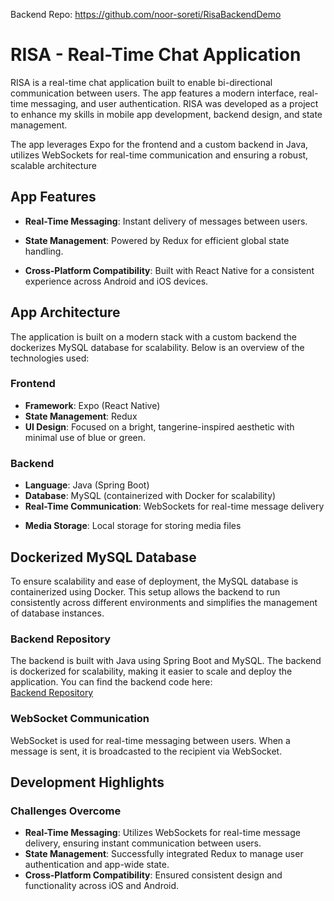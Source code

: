 Backend Repo: https://github.com/noor-soreti/RisaBackendDemo

# RISA - Real-Time Chat Application

RISA is a real-time chat application built to enable bi-directional communication between users. The app features a modern interface, real-time messaging, and user authentication. RISA was developed as a project to enhance my skills in mobile app development, backend design, and state management. 

The app leverages Expo for the frontend and a custom backend in Java, utilizes WebSockets for real-time communication and ensuring a robust, scalable architecture

## App Features

- **Real-Time Messaging**: Instant delivery of messages between users.
<!-- - **User Authentication**: Secure login/signup functionality using Firebase Authentication. -->
<!-- - **User Profiles**: Each user has a unique profile with custom attributes. -->
- **State Management**: Powered by Redux for efficient global state handling.
<!-- - **Media Sharing**: Users can upload and share images in conversations. -->
- **Cross-Platform Compatibility**: Built with React Native for a consistent experience across Android and iOS devices.

## App Architecture

The application is built on a modern stack with a custom backend the dockerizes MySQL database for scalability. Below is an overview of the technologies used:

### Frontend
- **Framework**: Expo (React Native)
- **State Management**: Redux
- **UI Design**: Focused on a bright, tangerine-inspired aesthetic with minimal use of blue or green.

### Backend
- **Language**: Java (Spring Boot)
- **Database**: MySQL (containerized with Docker for scalability)
- **Real-Time Communication**: WebSockets for real-time message delivery
<!-- - **Authentication**: Firebase Authentication for user registration and login -->
- **Media Storage**: Local storage for storing media files

<!-- ## User Authentication

Firebase Authentication ensures secure user management:
- Users must sign up with an email and password or log in using existing credentials.
- Upon login, Firebase issues JSON Web Tokens (JWTs) for authentication and secure resource access:
  - **Access Token**: Authorizes API operations.
  - **ID Token**: Provides user identity claims.
  - **Refresh Token**: Retrieves new access tokens upon expiration. -->

## Dockerized MySQL Database

To ensure scalability and ease of deployment, the MySQL database is containerized using Docker. This setup allows the backend to run consistently across different environments and simplifies the management of database instances.

### Backend Repository
The backend is built with Java using Spring Boot and MySQL. The backend is dockerized for scalability, making it easier to scale and deploy the application. You can find the backend code here:  
[Backend Repository](https://github.com/noor-soreti/RisaBackendDemo)

### WebSocket Communication
WebSocket is used for real-time messaging between users. When a message is sent, it is broadcasted to the recipient via WebSocket.

## Development Highlights

### Challenges Overcome
- **Real-Time Messaging**: Utilizes WebSockets for real-time message delivery, ensuring instant communication between users.
- **State Management**: Successfully integrated Redux to manage user authentication and app-wide state.
- **Cross-Platform Compatibility**: Ensured consistent design and functionality across iOS and Android.